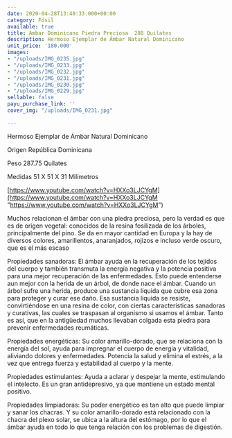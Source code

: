 ```yaml
---
date: 2020-04-28T13:40:33.000+00:00
category: Fósil
available: true
title: Ambar Dominicano Piedra Preciosa  288 Quilates
description: Hermoso Ejemplar de Ámbar Natural Dominicano
unit_price: '180.000'
images:
- "/uploads/IMG_0235.jpg"
- "/uploads/IMG_0233.jpg"
- "/uploads/IMG_0232.jpg"
- "/uploads/IMG_0231.jpg"
- "/uploads/IMG_0230.jpg"
- "/uploads/IMG_0229.jpg"
sellable: false
payu_purchase_link: ''
cover_img: "/uploads/IMG_0231.jpg"

---
```

Hermoso Ejemplar de Ámbar Natural Dominicano

Origen República Dominicana

Peso 287.75 Quilates

Medidas 51 X 51 X 31 Milímetros

[https://www.youtube.com/watch?v=HXXo3LJCYgM](https://www.youtube.com/watch?v=HXXo3LJCYgM "https://www.youtube.com/watch?v=HXXo3LJCYgM")

Muchos relacionan el ámbar con una piedra preciosa, pero la verdad es que es de origen vegetal: conocidos de la resina fosilizada de los árboles, principalmente del pino. Se da en mayor cantidad en Europa y la hay de diversos colores, amarillentos, anaranjados, rojizos e incluso verde oscuro, que es el más escaso

Propiedades sanadoras: El ámbar ayuda en la recuperación de los tejidos del cuerpo y también transmuta la energía negativa y la potencia positiva para una mejor recuperación de las enfermedades. Esto puede entenderse aun mejor con la herida de un árbol, de donde nace el ámbar. Cuando un árbol sufre una herida, produce una sustancia líquida que cubre esa zona para proteger y curar ese daño. Esa sustancia líquida se resiste, convirtiéndose en una resina de color, con ciertas características sanadoras y curativas, las cuales se traspasan al organismo si usamos el ámbar. Tanto es así, que en la antigüedad muchos llevaban colgada esta piedra para prevenir enfermedades reumáticas.

Propiedades energéticas: Su color amarillo-dorado, que se relaciona con la energía del sol, ayuda para impregnar el cuerpo de energía y vitalidad, aliviando dolores y enfermedades. Potencia la salud y elimina el estrés, a la vez que entrega fuerza y ​​estabilidad al cuerpo y la mente.

Propiedades estimulantes: Ayuda a aclarar y despejar la mente, estimulando el intelecto. Es un gran antidepresivo, ya que mantiene un estado mental positivo.

Propiedades limpiadoras: Su poder energético es tan alto que puede limpiar y sanar los chacras. Y su color amarillo-dorado está relacionado con la chacra del plexo solar, se ubica a la altura del estómago, por lo que el ámbar ayuda en todo lo que tenga relación con los problemas de digestión.